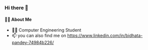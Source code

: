 ### Hi there 👋

#### 👩‍🎓 About Me

- 👩‍💻 Computer Engineering Student
- 📫 you can also find me on https://www.linkedin.com/in/bidhata-pandey-74984b226/

